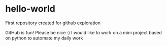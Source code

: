 # hello-world
First repository created for github exploration

GitHub is fun! Please be nice :)
I would like to work on a mini project based on python to automate my daily work
